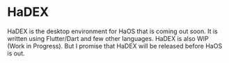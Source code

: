 # HaDEX
HaDEX is the desktop environment for HaOS that is coming out soon. It is written using Flutter/Dart and few other languages. HaDEX is also WIP (Work in Progress). But I promise that HaDEX will be released before HaOS is out.
